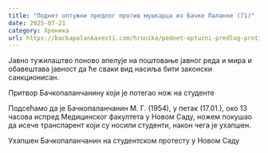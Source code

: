 ```yaml
---
title: "Поднет оптужни предлог против мушкарца из Бачке Паланке (71)"
date: 2025-07-21
category: Хроника
url: https://backapalankavesti.com/hronika/podnet-optuzni-predlog-protiv-muskarca-iz-backe-palanke-71/
---
```


Јавно тужилаштво поново апелује на поштовање јавног реда и мира и обавештава јавност да ће сваки вид насиља бити законски санкционисан.

Притвор Бачкопаланчанину који је потегао нож на студенте

Подсећамо да је Бачкопаланчанин М. Г. (1954), у петак (17.01.), око 13 часова испред Медицинског факултета у Новом Саду, ножем покушао да исече транспарент који су носили студенти, након чега је ухапшен.

Ухапшен Бачкопаланчанин на студентском протесту у Новом Саду
